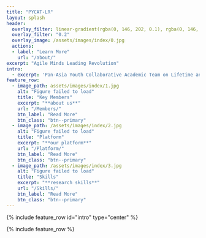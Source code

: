 ```yaml
---
title: "PYCAT-LR"
layout: splash
header:
  overlay_filter: linear-gradient(rgba(0, 146, 202, 0.1), rgba(0, 146, 202, 0.5))
  overlay_filter: "0.2"
  overlay_image: /assets/images/index/0.jpg
  actions:
  - label: "Learn More"
    url: "/about/"
excerpt: "Agile Minds Leading Revolution"
intro: 
  - excerpt: 'Pan-Asia Youth Collaborative Academic Team on Lifetime and Reliability'
feature_row:
  - image_path: assets/images/index/1.jpg
    alt: "Figure failed to load"
    title: "Key Members"
    excerpt: "**about us**"
    url: "/Members/"
    btn_label: "Read More"
    btn_class: "btn--primary"
  - image_path: /assets/images/index/2.jpg
    alt: "Figure failed to load"
    title: "Platform"
    excerpt: "**our platform**"
    url: "/Platform/"
    btn_label: "Read More"
    btn_class: "btn--primary"
  - image_path: /assets/images/index/3.jpg
    alt: "Figure failed to load"
    title: "Skills"
    excerpt: "**research skills**"
    url: "/Skills/"
    btn_label: "Read More"
    btn_class: "btn--primary"
---
```


{% include feature_row id="intro" type="center" %}

{% include feature_row %}